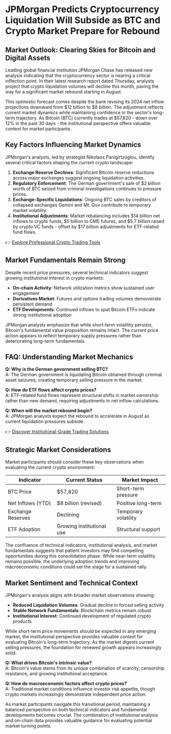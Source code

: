 # JPMorgan Predicts Cryptocurrency Liquidation Will Subside as BTC and Crypto Market Prepare for Rebound

## Market Outlook: Clearing Skies for Bitcoin and Digital Assets

Leading global financial institution JPMorgan Chase has released new analysis indicating that the cryptocurrency sector is nearing a critical inflection point. In their latest research report dated Thursday, analysts project that crypto liquidation volumes will decline this month, paving the way for a significant market rebound starting in August.

This optimistic forecast comes despite the bank revising its 2024 net inflow projections downward from $12 billion to $8 billion. The adjustment reflects current market dynamics while maintaining confidence in the sector's long-term trajectory. As Bitcoin (BTC) currently trades at $57,820 - down over 12% in the past 30 days - the institutional perspective offers valuable context for market participants.

## Key Factors Influencing Market Dynamics

JPMorgan's analysts, led by strategist Nikolaos Panigirtzoglou, identify several critical factors shaping the current crypto landscape:

1. **Exchange Reserve Declines**: Significant Bitcoin reserve reductions across major exchanges suggest ongoing liquidation activities.
2. **Regulatory Enforcement**: The German government's sale of $2 billion worth of BTC seized from criminal investigations continues to pressure prices.
3. **Exchange-Specific Liquidations**: Ongoing BTC sales by creditors of collapsed exchanges Gemini and Mt. Gox contribute to temporary market volatility.
4. **Institutional Adjustments**: Market rebalancing includes $14 billion net inflows to crypto funds, $5 billion to CME futures, and $5.7 billion raised by crypto VC funds - offset by $17 billion adjustments for ETF-related fund flows.

👉 [Explore Professional Crypto Trading Tools](https://bit.ly/okx-bonus)

## Market Fundamentals Remain Strong

Despite recent price pressures, several technical indicators suggest growing institutional interest in crypto markets:

- **On-chain Activity**: Network utilization metrics show sustained user engagement
- **Derivatives Market**: Futures and options trading volumes demonstrate persistent demand
- **ETF Developments**: Continued inflows to spot Bitcoin ETFs indicate strong institutional adoption

JPMorgan analysts emphasize that while short-term volatility persists, Bitcoin's fundamental value proposition remains intact. The current price action appears to reflect temporary supply pressures rather than deteriorating long-term fundamentals.

## FAQ: Understanding Market Mechanics

**Q: Why is the German government selling BTC?**  
A: The German government is liquidating Bitcoin obtained through criminal asset seizures, creating temporary selling pressure in the market.

**Q: How do ETF flows affect crypto prices?**  
A: ETF-related fund flows represent structural shifts in market ownership rather than new demand, requiring adjustments in net inflow calculations.

**Q: When will the market rebound begin?**  
A: JPMorgan analysts expect the rebound to accelerate in August as current liquidation pressures subside.

👉 [Discover Institutional-Grade Trading Solutions](https://bit.ly/okx-bonus)

## Strategic Market Considerations

Market participants should consider these key observations when evaluating the current crypto environment:

| Indicator          | Current Status            | Market Impact     |
|---------------------|---------------------------|-------------------|
| BTC Price           | $57,820                   | Short-term pressure |
| Net Inflows (YTD)  | $8 billion (revised)      | Positive long-term |
| Exchange Reserves  | Declining                   | Temporary volatility |
| ETF Adoption       | Growing institutional use  | Structural support |

The confluence of technical indicators, institutional analysis, and market fundamentals suggests that patient investors may find compelling opportunities during this consolidation phase. While near-term volatility remains possible, the underlying adoption trends and improving macroeconomic conditions could set the stage for a sustained rally.

## Market Sentiment and Technical Context

JPMorgan's analysis aligns with broader market observations showing:

- **Reduced Liquidation Volumes**: Gradual decline in forced selling activity
- **Stable Network Fundamentals**: Blockchain metrics remain robust
- **Institutional Interest**: Continued development of regulated crypto products

While short-term price movements should be expected in any emerging market, the institutional perspective provides valuable context for evaluating Bitcoin's long-term trajectory. As the market digests current selling pressures, the foundation for renewed growth appears increasingly solid.

**Q: What drives Bitcoin's intrinsic value?**  
A: Bitcoin's value stems from its unique combination of scarcity, censorship resistance, and growing institutional acceptance.

**Q: How do macroeconomic factors affect crypto prices?**  
A: Traditional market conditions influence investor risk appetite, though crypto markets increasingly demonstrate independent price action.

As market participants navigate this transitional period, maintaining a balanced perspective on both technical indicators and fundamental developments becomes crucial. The combination of institutional analysis and on-chain data provides valuable guidance for evaluating potential market turning points.